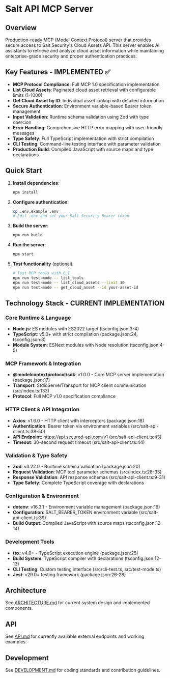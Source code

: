 # Salt API MCP Server

## Overview
Production-ready MCP (Model Context Protocol) server that provides secure access to Salt Security's Cloud Assets API. This server enables AI assistants to retrieve and analyze cloud asset information while maintaining enterprise-grade security and proper authentication practices.

## Key Features - IMPLEMENTED ✅
- **MCP Protocol Compliance**: Full MCP 1.0 specification implementation
- **List Cloud Assets**: Paginated cloud asset retrieval with configurable limits (1-1000)
- **Get Cloud Asset by ID**: Individual asset lookup with detailed information
- **Secure Authentication**: Environment variable-based Bearer token management
- **Input Validation**: Runtime schema validation using Zod with type coercion
- **Error Handling**: Comprehensive HTTP error mapping with user-friendly messages
- **Type Safety**: Full TypeScript implementation with strict compilation
- **CLI Testing**: Command-line testing interface with parameter validation
- **Production Build**: Compiled JavaScript with source maps and type declarations

## Quick Start
1. **Install dependencies**:
   ```bash
   npm install
   ```

2. **Configure authentication**:
   ```bash
   cp .env.example .env
   # Edit .env and set your Salt Security Bearer token
   ```

3. **Build the server**:
   ```bash
   npm run build
   ```

4. **Run the server**:
   ```bash
   npm start
   ```

5. **Test functionality** (optional):
   ```bash
   # Test MCP tools with CLI
   npm run test-mode -- list_tools
   npm run test-mode -- list_cloud_assets --limit 10
   npm run test-mode -- get_cloud_asset --id your-asset-id
   ```

## Technology Stack - CURRENT IMPLEMENTATION

### Core Runtime & Language
- **Node.js**: ES modules with ES2022 target (tsconfig.json:3-4)
- **TypeScript**: v5.0+ with strict compilation (package.json:24, tsconfig.json:8)
- **Module System**: ESNext modules with Node resolution (tsconfig.json:4-5)

### MCP Framework & Integration
- **@modelcontextprotocol/sdk**: v1.0.0 - Core MCP server implementation (package.json:17)
- **Transport**: StdioServerTransport for MCP client communication (src/index.ts:133)
- **Protocol**: Full MCP v1.0 specification compliance

### HTTP Client & API Integration
- **Axios**: v1.6.0 - HTTP client with interceptors (package.json:18)
- **Authentication**: Bearer token via environment variables (src/salt-api-client.ts:38-50)
- **API Endpoint**: https://api.secured-api.com/v1 (src/salt-api-client.ts:43)
- **Timeout**: 30-second request timeout (src/salt-api-client.ts:44)

### Validation & Type Safety
- **Zod**: v3.22.0 - Runtime schema validation (package.json:20)
- **Request Validation**: MCP tool parameter schemas (src/index.ts:28-35)
- **Response Validation**: API response schemas (src/salt-api-client.ts:9-31)
- **Type Safety**: Complete TypeScript coverage with declarations

### Configuration & Environment
- **dotenv**: v16.3.1 - Environment variable management (package.json:19)
- **Configuration**: SALT_BEARER_TOKEN environment variable (src/salt-api-client.ts:39)
- **Build Output**: Compiled JavaScript with source maps (tsconfig.json:12-14)

### Development Tools
- **tsx**: v4.0+ - TypeScript execution engine (package.json:25)
- **Build System**: TypeScript compiler with declarations (tsconfig.json:12-13)
- **CLI Testing**: Custom testing interface (src/cli-test.ts, src/test-mode.ts)
- **Jest**: v29.0+ testing framework (package.json:26-28)

## Architecture
See [ARCHITECTURE.md](ARCHITECTURE.md) for current system design and implemented components.

## API
See [API.md](API.md) for currently available external endpoints and working examples.

## Development
See [DEVELOPMENT.md](DEVELOPMENT.md) for coding standards and contribution guidelines.